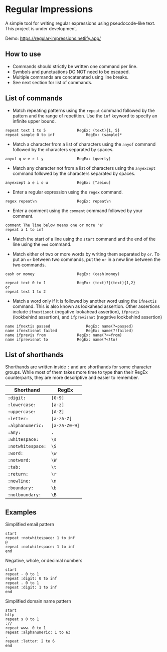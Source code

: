 # Regular Impressions

A simple tool for writing regular expressions using pseudocode-like text. This project is under development.

Demo: https://regular-impressions.netlify.app/

## How to use

- Commands should strictly be written one command per line.
- Symbols and punctuations DO NOT need to be escaped.
- Multiple commands are concatenated using line breaks.
- See next section for list of commands.

## List of commands

- Match repeating patterns using the `repeat` command followed by the pattern and the range of repetition.
Use the `inf` keyword to specify an infinite upper bound.

```
repeat text 1 to 5				RegEx: (text){1, 5}
repeat sample 0 to inf				RegEx: (sample)*
```

- Match a character from a list of characters using the `anyof` command followed by the characters separated by spaces.

```
anyof q w e r t y				RegEx: [qwerty]
```

- Match any character not from a list of characters using the `anyexcept` command followed by the characters separated by spaces.

```
anyexcept a e i o u				RegEx: [^aeiou]
```

- Enter a regular expression using the `regex` command.
```
regex repeat\n					RegEx: repeat\n
```

- Enter a comment using the `comment` command followed by your comment.
```
comment The line below means one or more 'a'
repeat a 1 to inf
```

- Match the start of a line using the `start` command and the end of the line using the `end` command.

- Match either of two or more words by writing them separated by `or`.
To put an `or` between two commands, put the `or` in a new line between the two commands.
```
cash or money					RegEx: (cash|money)

repeat text 0 to 1				RegEx: (text)?|(text){1,2}
or
repeat text 1 to 2
```

- Match a word only if it is followed by another word using the `ifnextis` command. This is also known as lookahead assertion.
Other assertions include `ifnextisnot` (negative lookahead assertion), `ifprevis` (lookbehind assertion), and `ifprevisnot` (negative lookbehind assertion)
```
name ifnextis passed				RegEx: name(?=passed)
name ifnextisnot failed				RegEx: name(?!failed)
name ifprevis from				RegEx: name(?<=from)
name ifprevisnot to				RegEx: name(?<!to)
```

## List of shorthands

Shorthands are written inside `:` and are shorthands for some character groups. While most of them takes more time to type than their RegEx counterparts, they are more descriptive and easier to remember.

| Shorthand         | RegEx         |
|-------------------|---------------|
| `:digit:`         | `[0-9]`       |
| `:lowercase:`     | `[a-z]`       |
| `:uppercase:`     | `[A-Z]`       |
| `:letter:`        | `[a-zA-Z]`    |
| `:alphanumeric:`  | `[a-zA-Z0-9]` |
| `:any:`           | `.`           |
| `:whitespace:`    | `\s`          |
| `:notwhitespace:` | `\S`          |
| `:word:`          | `\w`          |
| `:notword:`       | `\W`          |
| `:tab:`           | `\t`          |
| `:return:`        | `\r`          |
| `:newline:`       | `\n`          |
| `:boundary:`      | `\b`          |
| `:notboundary:`   | `\B`          |

## Examples
Simplified email pattern
```
start
repeat :notwhitespace: 1 to inf
@
repeat :notwhitespace: 1 to inf
end
```

Negative, whole, or decimal numbers
```
start
repeat - 0 to 1
repeat :digit: 0 to inf
repeat . 0 to 1
repeat :digit: 1 to inf
end
```

Simplified domain name pattern
```
start
http
repeat s 0 to 1
://
repeat www. 0 to 1
repeat :alphanumeric: 1 to 63
.
repeat :letter: 2 to 6
end
```